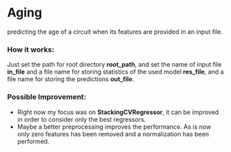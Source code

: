 # Aging

predicting the age of a circuit when its features are provided in an input file.

### How it works: ###
Just set the path for root directory **root_path**, and set the name of input file **in_file** and a file name for storing statistics of the used model **res_file**, and a file name for storing the predictions **out_file**.  

### Possible Improvement: ###
* Right now my focus was on **StackingCVRegressor**, it can be improved in order to consider only the best regressors.
* Maybe a better preprocessing improves the performance. As is now only zero features has been removed and a normalization has been performed.
